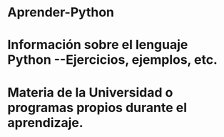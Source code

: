 # Aprender-Python
# Información sobre el lenguaje Python --Ejercicios, ejemplos, etc.
# Materia de la Universidad o programas propios durante el aprendizaje.
